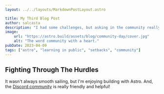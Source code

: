 ```yaml
---
layout: ../../layouts/MarkdownPostLayout.astro

title: My Third Blog Post
author: salcasta
description: "I had some challenges, but asking in the community really helped!"
image: 
    url: "https://astro.build/assets/blog/community-day/cover.jpg"
    alt: "The word community with a heart."
pubDate: 2023-04-09
tags: ["astro", "learning in public", "setbacks", "community"]
---
```

## Fighting Through The Hurdles 

It wasn't always smooth sailing, but I'm enjoying building with Astro. And, the [Discord community](https://astro.build/chat) is really friendly and helpful!